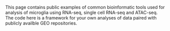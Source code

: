This page contains public examples of common bioinformatic tools used for analysis of microglia using RNA-seq, single cell RNA-seq and ATAC-seq. The code here is a framework for your own analyses of data paired with publicly availble GEO repositories. 
